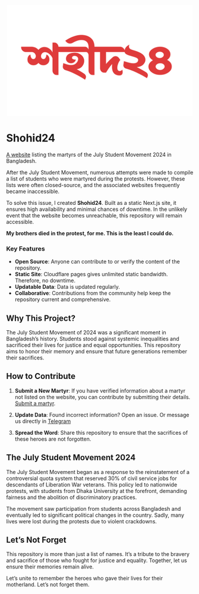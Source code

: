 <p align="center">
  <img height="300px" src="public/images/logo_landscape.png" alt="Contest Hive Logo">
</p>

# Shohid24

[A website](https://shohid24.pages.dev/) listing the martyrs of the July Student Movement 2024 in Bangladesh.

After the July Student Movement, numerous attempts were made to compile a list of students who were martyred during the protests. However, these lists were often closed-source, and the associated websites frequently became inaccessible.

To solve this issue, I created **Shohid24**. Built as a static Next.js site, it ensures high availability and minimal chances of downtime. In the unlikely event that the website becomes unreachable, this repository will remain accessible.

**My brothers died in the protest, for me. This is the least I could do.**

### Key Features

- **Open Source**: Anyone can contribute to or verify the content of the repository.
- **Static Site**: Cloudflare pages gives unlimited static bandwidth. Therefore, no downtime.
- **Updatable Data**: Data is updated regularly.
- **Collaborative**: Contributions from the community help keep the repository current and comprehensive.

## Why This Project?

The July Student Movement of 2024 was a significant moment in Bangladesh’s history. Students stood against systemic inequalities and sacrificed their lives for justice and equal opportunities. This repository aims to honor their memory and ensure that future generations remember their sacrifices.

## How to Contribute

1. **Submit a New Martyr**: If you have verified information about a martyr not listed on the website, you can contribute by submitting their details. [Submit a martyr](https://forms.gle/efEVqZEHHR4fZuyG7).

2. **Update Data**: Found incorrect information? Open an issue. Or message us directly in [Telegram](https://t.me/Shohid24Discussion/)

3. **Spread the Word**: Share this repository to ensure that the sacrifices of these heroes are not forgotten.

## The July Student Movement 2024

The July Student Movement began as a response to the reinstatement of a controversial quota system that reserved 30% of civil service jobs for descendants of Liberation War veterans. This policy led to nationwide protests, with students from Dhaka University at the forefront, demanding fairness and the abolition of discriminatory practices.

The movement saw participation from students across Bangladesh and eventually led to significant political changes in the country. Sadly, many lives were lost during the protests due to violent crackdowns.

## Let’s Not Forget

This repository is more than just a list of names. It’s a tribute to the bravery and sacrifice of those who fought for justice and equality. Together, let us ensure their memories remain alive.

Let’s unite to remember the heroes who gave their lives for their motherland. Let’s not forget them.
